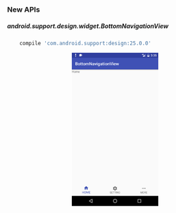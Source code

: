### New APIs
##### android.support.design.widget.BottomNavigationView

```groovy
    compile 'com.android.support:design:25.0.0'
```

<p align="center">
    <img src="Screenshot.png" alt="Screenshot sample app" style="width:40%"/>
</p>